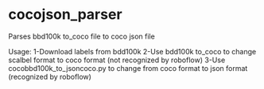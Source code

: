 # cocojson_parser
Parses bbd100k to_coco file to coco json file

Usage:
 1-Download labels from bdd100k
 2-Use bdd100k to_coco to change scalbel format to coco format (not recognized by roboflow)
 3-Use cocobbd100k_to_jsoncoco.py to change from coco format to json format (recognized by roboflow)
